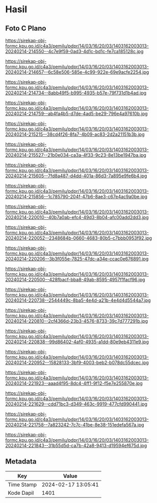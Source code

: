 # Hasil

## Foto C Plano

https://sirekap-obj-formc.kpu.go.id/c4a3/pemilu/pdpr/14/03/16/20/03/1403162003013-20240214-214550--4c7e9f59-0ad3-4d1c-bd1c-fe7ca185128c.jpg

https://sirekap-obj-formc.kpu.go.id/c4a3/pemilu/pdpr/14/03/16/20/03/1403162003013-20240214-214657--6c58e506-585e-4c99-922e-69e9acfe2254.jpg

https://sirekap-obj-formc.kpu.go.id/c4a3/pemilu/pdpr/14/03/16/20/03/1403162003013-20240214-214734--8abb49f5-b995-4935-b57e-79f731d1b4ad.jpg

https://sirekap-obj-formc.kpu.go.id/c4a3/pemilu/pdpr/14/03/16/20/03/1403162003013-20240214-214759--ab4fa4b5-d7de-4ad5-be29-796e4a97610b.jpg

https://sirekap-obj-formc.kpu.go.id/c4a3/pemilu/pdpr/14/03/16/20/03/1403162003013-20240214-215215--38cd4f26-8fa7-4b09-ac83-2d2a21151b3b.jpg

https://sirekap-obj-formc.kpu.go.id/c4a3/pemilu/pdpr/14/03/16/20/03/1403162003013-20240214-215527--21b0e034-ca3a-4f33-9c23-8e13be1947ba.jpg

https://sirekap-obj-formc.kpu.go.id/c4a3/pemilu/pdpr/14/03/16/20/03/1403162003013-20240214-215605--7fd8a487-d4dd-401a-86d3-7a895e9fe6b4.jpg

https://sirekap-obj-formc.kpu.go.id/c4a3/pemilu/pdpr/14/03/16/20/03/1403162003013-20240214-215856--1c785790-204f-47b6-8ae3-c67e4ac9a0be.jpg

https://sirekap-obj-formc.kpu.go.id/c4a3/pemilu/pdpr/14/03/16/20/03/1403162003013-20240214-220010--40b7a0ab-efc4-49d3-8b04-afc00add2dd3.jpg

https://sirekap-obj-formc.kpu.go.id/c4a3/pemilu/pdpr/14/03/16/20/03/1403162003013-20240214-220052--2348684b-0660-4683-80b5-c7bbb0953f92.jpg

https://sirekap-obj-formc.kpu.go.id/c4a3/pemilu/pdpr/14/03/16/20/03/1403162003013-20240214-220206--3b3f055e-7825-47dc-a34e-ccac0e676891.jpg

https://sirekap-obj-formc.kpu.go.id/c4a3/pemilu/pdpr/14/03/16/20/03/1403162003013-20240214-220500--428fbacf-bba8-49ab-8595-4957f1facf96.jpg

https://sirekap-obj-formc.kpu.go.id/c4a3/pemilu/pdpr/14/03/16/20/03/1403162003013-20240214-220738--2544449c-8ba5-4e4d-a21b-4e4d4d5544a7.jpg

https://sirekap-obj-formc.kpu.go.id/c4a3/pemilu/pdpr/14/03/16/20/03/1403162003013-20240214-220810--2cf4366d-23b3-4576-8733-39c7d777291b.jpg

https://sirekap-obj-formc.kpu.go.id/c4a3/pemilu/pdpr/14/03/16/20/03/1403162003013-20240214-220838--99d86402-4af0-4935-a1dd-80e9eb4311e9.jpg

https://sirekap-obj-formc.kpu.go.id/c4a3/pemilu/pdpr/14/03/16/20/03/1403162003013-20240214-220952--15828133-3bf9-4003-beb2-b078dc55dcec.jpg

https://sirekap-obj-formc.kpu.go.id/c4a3/pemilu/pdpr/14/03/16/20/03/1403162003013-20240214-221923--aaad4f95-8dc4-4ff1-9f12-f5e7e255870e.jpg

https://sirekap-obj-formc.kpu.go.id/c4a3/pemilu/pdpr/14/03/16/20/03/1403162003013-20240214-221629--cdd71bc3-d349-463c-9919-477cfd990441.jpg

https://sirekap-obj-formc.kpu.go.id/c4a3/pemilu/pdpr/14/03/16/20/03/1403162003013-20240214-221758--7a823242-7c7c-41be-8e38-151edefa567a.jpg

https://sirekap-obj-formc.kpu.go.id/c4a3/pemilu/pdpr/14/03/16/20/03/1403162003013-20240214-221843--31b55d5d-ca7b-42a8-9413-d19594ef675d.jpg


## Metadata

| Key        | Value               |
| ---------- | ------------------- |
| Time Stamp | 2024-02-17 13:05:41 |
| Kode Dapil | 1401                |



